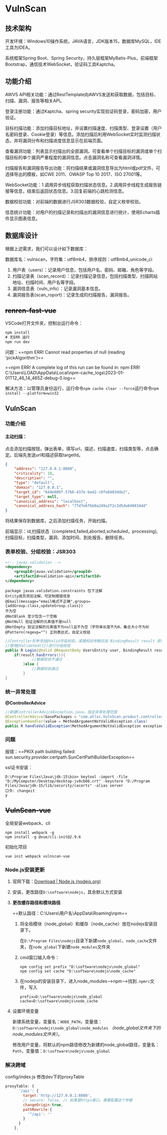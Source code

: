 # VulnScan

## 技术架构

开发环境：Windows10操作系统，JAVA语言，JDK版本15，数据库MySQL，IDE工具为IDEA。

系统框架Spring Boot、Spring Security，持久层框架MyBatis-Plus，前端框架Bootstrap，通信技术WebSocket，验证码工具Kaptcha。

## 功能介绍

AWVS API相关功能：通过RestTemplate向AWVS发送和获取数据，包括目标、扫描、漏洞、报告等相关API。  

登录注册功能：通过Kaptcha、spring security实现验证码登录，密码加密，用户验证。  

目标扫描功能：添加扫描目标地址，并设置扫描速度、扫描类型、登录设置（用户名密码登录、Cookie登录）等信息。添加扫描后利用WebSocket实时监测扫描状态，并将漏洞分布和扫描进度信息显示在前端页面。  

查看漏洞功能：列表显示扫描出的全部漏洞。可查看单个扫描目标的漏洞或单个扫描目标的单个漏洞严重程度的漏洞信息。点击漏洞名称可查看漏洞详情。  

扫描报告和漏洞报告导出功能：将扫描结果或漏洞信息导出为html或pdf文件。可选择导出的模板，如CWE 2011、OWASP Top 10 2017、ISO 27001等。  

WebSocket功能：1.调用异步线程获取扫描状态信息。2.调用异步线程生成报告链接等信息，结束后返回状态信息。3.回复前端的心跳检测信息。  

数据校验功能：对前端的数据进行JSR303数据校验，自定义枚举校验。  

信息统计功能：对用户的扫描记录和扫描出的漏洞信息进行统计，使用Echarts插件显示图表信息。

## 数据库设计

根据上述需求，我们可以设计如下数据库：

数据库名：vulnscan，字符集：utf8mb4，排序规则：utf8mb4_unicode_ci 

1. 用户表（users）：记录用户信息，包括用户名、密码、邮箱、角色等字段。
2. 扫描记录表（scan_record）：记录扫描记录信息，包括扫描类型、扫描网站地址、扫描时间、用户名等字段。
3. 漏洞信息表（vuln_info）：记录漏洞基本信息。
4. 漏洞报告表(scan_roport)：记录生成的扫描报告，漏洞报告。

## ~~renren-fast-vue~~

VSCode打开文件夹，控制台运行命令：

```cmd
npm install
# 无ERR 运行
npm run dev
```

问题：==npm ERR! Cannot read properties of null (reading 'pickAlgorithm')==

==npm ERR! A complete log of this run can be found in:
npm ERR!     C:\Users\LOAD\AppData\Local\npm-cache\_logs\2023-01-01T12_46_14_465Z-debug-0.log==

解决方法：以管理员身份运行，运行命令`npm cache clear --force`运行命令`npm install --platform=win32` 



## VulnScan

### 功能介绍

#### 主动扫描：

点击添加扫描按钮，弹出表单，填写url，描述，扫描速度，扫描类型等，点击确定。后端先发送url和描述获取targetId。

```json
{
	"address": "127.0.0.1:8080",
	"criticality": 10,
	"description": "",
	"type": "default",
	"domain": "127.0.0.1",
	"target_id": "644e089f-57b6-437e-bad2-c0fe8483dde2",
	"target_type": null,
	"canonical_address": "localhost",
	"canonical_address_hash": "77d7e6fbb0a249a2f2c3d5da849834dd"
}
```

将结果保存到数据库，之后添加扫描任务，开始扫描。

前端显示：id,扫描状态（completed,failed,aborted,scheduled，processing),扫描目标，扫描类型，漏洞、添加时间、到处报告，删除任务。

### 表单校验、分组校验：JSR303

```xml
<!-- javax.validation -->
<dependency>
    <groupId>javax.validation</groupId>
    <artifactId>validation-api</artifactId>
</dependency>
```



```
package javax.validation.constraints 包下注解
Entity成员添加注解，可定制报错信息
@Email(message="email格式不正确",groups={addGroup.class,updateGroup.class})
不为空
@NotBlank 至少包含一个空格
@NotNull 验证注解的元素值不是null
@NotEmpty 验证注解的元素值不为null且不为空（字符串长度不为0、集合大小不为0）
@Pattern(regexp="") 正则表达式，自定义校验
```

```java
//Controller形参添加@Valid开启校验。紧跟校验参数后加 BindingResult result 获取校验结果
//使用@Validated({})进行分组校验
public R Login(@Valid @RequestBody UsersEntity user, BindingResult result){
    if(result.hasErrors()){
            //数据校验不通过
        }else {
            //数据校验通过
        }
}
```

### 统一异常处理

**@ControllerAdvice**

```java
//新建ControllerAdviceException.java，指定异常处理范围
@ControllerAdvice(basePackages = "com.atlxc.VulnScan.product.controller")
@ExceptionHandler(value = MethodArgumentNotValidException.class)
public R handleValidException(MethodArgumentNotValidException exception){}
```

### 问题

报错：==PKIX path building failed: sun.security.provider.certpath.SunCertPathBuilderException==

ssl证书安装：

```
D:\Program Files\Java\jdk-15\bin> keytool -import -file "D:/MyComputer/Desktop/desktop-jv0cb08.crt" -keystore "D:/Program Files/Java/jdk-15/lib/security/cacerts" -alias server
口令: changeit
y
```



## ~~VulnScan-vue~~

全局安装webpack、cli

```
npm install webpack -g
npm install -g @vue/cli-init@2.9.6
```

初始化项目

```
vue init webpack vulnscan-vue
```

### Node.js安装更新

1. 官网下载：[Download | Node.js (nodejs.org)](https://nodejs.org/en/download/)

2. 安装，更改路径`D:\software\nodejs`，其余默认方式安装

3. **更改缓存路径和模块路径**

   ==默认路径：C:\Users\用户名\AppData\Roaming\npm==

   1. 将全局模块（node_global）和缓存（node_cache）放在nodejs安装目录下。

      在`D:\Program Files\nodejs`目录下新建`node_global`、`node_cache`文件夹，在`node_global`下新建`node_modules`文件夹

   2. cmd窗口输入命令：

      ```
      npm config set prefix "D:\software\nodejs\node_global"
      npm config set cache "D:\software\nodejs\node_cache"
      ```

   3. 在nodejs的安装目录下，进入node_modules—>npm—>找到`.npmrc`文件，写入

      ```
      prefix=D:\software\nodejs\node_global
      cache=D:\software\nodejs\node_cache
      ```

4. 设置环境变量

   新建系统变量，变量名：`NODE_PATH`，变量值：`D:\software\nodejs\node_global\node_modules` *（node_global文件夹下的node_modules文件夹）*。

   修改用户变量，将默认的npm路径修改为新建的node_global路径，变量名：`Path`，变量值：`D:\software\nodejs\node_global`

### 解决跨域

config/index.js 修改dev下的proxyTable

```js
proxyTable: {
      '/api': {
        target:'http://127.0.0.1:8080',
        // secure: false, // 如果是https接口，需要配置这个参数
        changeOrigin:true,
        pathRewrite:{
          '^/api': ''
        }
      }
    },
```

